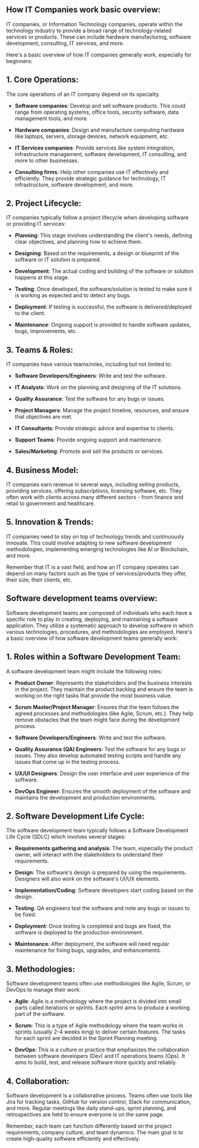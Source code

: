 ## How IT Companies work basic overview:

IT companies, or Information Technology companies, operate within the technology industry to provide a broad range of technology-related services or products. These can include hardware manufacturing, software development, consulting, IT services, and more. 

Here's a basic overview of how IT companies generally work, especially for beginners:

## 1. Core Operations:

The core operations of an IT company depend on its specialty. 

- **Software companies**: Develop and sell software products. This could range from operating systems, office tools, security software, data management tools, and more.

- **Hardware companies**: Design and manufacture computing hardware like laptops, servers, storage devices, network equipment, etc.

- **IT Services companies**: Provide services like system integration, infrastructure management, software development, IT consulting, and more to other businesses. 

- **Consulting firms**: Help other companies use IT effectively and efficiently. They provide strategic guidance for technology, IT infrastructure, software development, and more.

## 2. Project Lifecycle:

IT companies typically follow a project lifecycle when developing software or providing IT services:

- **Planning**: This stage involves understanding the client's needs, defining clear objectives, and planning how to achieve them. 

- **Designing**: Based on the requirements, a design or blueprint of the software or IT solution is prepared.

- **Development**: The actual coding and building of the software or solution happens at this stage.

- **Testing**: Once developed, the software/solution is tested to make sure it is working as expected and to detect any bugs.

- **Deployment**: If testing is successful, the software is delivered/deployed to the client. 

- **Maintenance**: Ongoing support is provided to handle software updates, bugs, improvements, etc.

## 3. Teams & Roles:

IT companies have various teams/roles, including but not limited to:

- **Software Developers/Engineers**: Write and test the software.

- **IT Analysts**: Work on the planning and designing of the IT solutions.

- **Quality Assurance**: Test the software for any bugs or issues.

- **Project Managers**: Manage the project timeline, resources, and ensure that objectives are met.

- **IT Consultants**: Provide strategic advice and expertise to clients.

- **Support Teams**: Provide ongoing support and maintenance.

- **Sales/Marketing**: Promote and sell the products or services.

## 4. Business Model:

IT companies earn revenue in several ways, including selling products, providing services, offering subscriptions, licensing software, etc. They often work with clients across many different sectors - from finance and retail to government and healthcare.

## 5. Innovation & Trends:

IT companies need to stay on top of technology trends and continuously innovate. This could involve adapting to new software development methodologies, implementing emerging technologies like AI or Blockchain, and more.

Remember that IT is a vast field, and how an IT company operates can depend on many factors such as the type of services/products they offer, their size, their clients, etc.












## Software development teams overview:


Software development teams are composed of individuals who each have a specific role to play in creating, deploying, and maintaining a software application. They utilize a systematic approach to develop software in which various technologies, procedures, and methodologies are employed. Here's a basic overview of how software development teams generally work:

## 1. Roles within a Software Development Team:

A software development team might include the following roles:

- **Product Owner**: Represents the stakeholders and the business interests in the project. They maintain the product backlog and ensure the team is working on the right tasks that provide the most business value.

- **Scrum Master/Project Manager**: Ensures that the team follows the agreed processes and methodologies (like Agile, Scrum, etc.). They help remove obstacles that the team might face during the development process.

- **Software Developers/Engineers**: Write and test the software.

- **Quality Assurance (QA) Engineers**: Test the software for any bugs or issues. They also develop automated testing scripts and handle any issues that come up in the testing process.

- **UX/UI Designers**: Design the user interface and user experience of the software.

- **DevOps Engineer**: Ensures the smooth deployment of the software and maintains the development and production environments.

## 2. Software Development Life Cycle:

The software development team typically follows a Software Development Life Cycle (SDLC) which involves several stages:

- **Requirements gathering and analysis**: The team, especially the product owner, will interact with the stakeholders to understand their requirements.

- **Design**: The software's design is prepared by using the requirements. Designers will also work on the software's UI/UX elements.

- **Implementation/Coding**: Software developers start coding based on the design.

- **Testing**: QA engineers test the software and note any bugs or issues to be fixed.

- **Deployment**: Once testing is completed and bugs are fixed, the software is deployed to the production environment.

- **Maintenance**: After deployment, the software will need regular maintenance for fixing bugs, upgrades, and enhancements.

## 3. Methodologies:

Software development teams often use methodologies like Agile, Scrum, or DevOps to manage their work:

- **Agile**: Agile is a methodology where the project is divided into small parts called iterations or sprints. Each sprint aims to produce a working part of the software.

- **Scrum**: This is a type of Agile methodology where the team works in sprints (usually 2-4 weeks long) to deliver certain features. The tasks for each sprint are decided in the Sprint Planning meeting.

- **DevOps**: This is a culture or practice that emphasizes the collaboration between software developers (Dev) and IT operations teams (Ops). It aims to build, test, and release software more quickly and reliably.

## 4. Collaboration:

Software development is a collaborative process. Teams often use tools like Jira for tracking tasks, GitHub for version control, Slack for communication, and more. Regular meetings like daily stand-ups, sprint planning, and retrospectives are held to ensure everyone is on the same page.

Remember, each team can function differently based on the project requirements, company culture, and team dynamics. The main goal is to create high-quality software efficiently and effectively.



